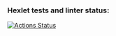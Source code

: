 ### Hexlet tests and linter status:
[![Actions Status](https://github.com/Severonik/php-project-45/actions/workflows/hexlet-check.yml/badge.svg)](https://github.com/Severonik/php-project-45/actions)